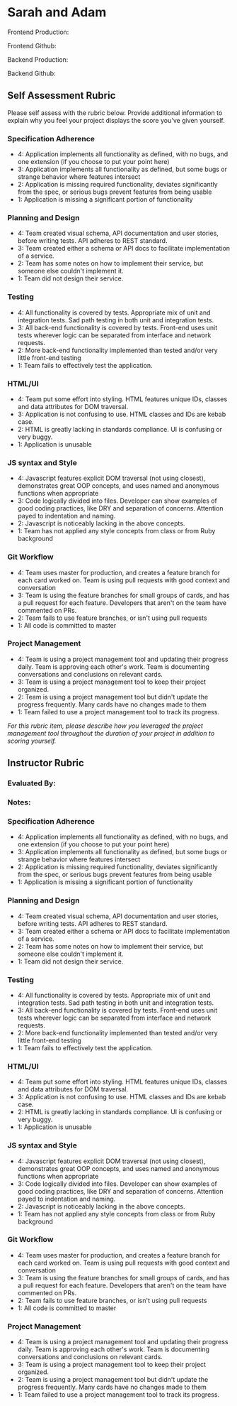 # Sarah and Adam

Frontend Production:

Frontend Github:

Backend Production:

Backend Github:

## Self Assessment Rubric

Please self assess with the rubric below. Provide additional information to explain why you feel your project displays the score you've given yourself.

### Specification Adherence

- 4: Application implements all functionality as defined, with no bugs, and one extension (if you choose to put your point here)
- 3: Application implements all functionality as defined, but some bugs or strange behavior where features intersect
- 2: Application is missing required functionality, deviates significantly from the spec, or serious bugs prevent features from being usable
- 1: Application is missing a significant portion of functionality

### Planning and Design

- 4: Team created visual schema, API documentation and user stories, before writing tests. API adheres to REST standard.
- 3: Team created either a schema or API docs to facilitate implementation of a service.
- 2: Team has some notes on how to implement their service, but someone else couldn't implement it.
- 1: Team did not design their service.

### Testing

- 4: All functionality is covered by tests. Appropriate mix of unit and integration tests. Sad path testing in both unit and integration tests.
- 3: All back-end functionality is covered by tests. Front-end uses unit tests wherever logic can be separated from interface and network requests.
- 2: More back-end functionality implemented than tested and/or very little front-end testing
- 1: Team fails to effectively test the application.

### HTML/UI

- 4: Team put some effort into styling. HTML features unique IDs, classes and data attributes for DOM traversal.
- 3: Application is not confusing to use. HTML classes and IDs are kebab case.
- 2: HTML is greatly lacking in standards compliance. UI is confusing or very buggy.
- 1: Application is unusable

### JS syntax and Style

- 4: Javascript features explicit DOM traversal (not using closest), demonstrates great OOP concepts, and uses named and anonymous functions when appropriate
- 3: Code logically divided into files. Developer can show examples of good coding practices, like DRY and separation of concerns. Attention payed to indentation and naming.
- 2: Javascript is noticeably lacking in the above concepts.
- 1: Team has not applied any style concepts from class or from Ruby background

### Git Workflow

- 4: Team uses master for production, and creates a feature branch for each card worked on. Team is using pull requests with good context and conversation
- 3: Team is using the feature branches for small groups of cards, and has a pull request for each feature. Developers that aren't on the team have commented on PRs.
- 2: Team fails to use feature branches, or isn't using pull requests
- 1: All code is committed to master

### Project Management

- 4: Team is using a project management tool and updating their progress daily. Team is approving each other's  work. Team is documenting conversations and conclusions on relevant cards.
- 3: Team is using a project management tool to keep their project organized.
- 2: Team is using a project management tool but didn't update the progress frequently. Many cards have no changes made to them
- 1: Team failed to use a project management tool to track its progress.

_For this rubric item, please describe how you leveraged the project management tool throughout the duration of your project in addition to scoring yourself._

## Instructor Rubric

### Evaluated By:

### Notes:

### Specification Adherence

- 4: Application implements all functionality as defined, with no bugs, and one extension (if you choose to put your point here)
- 3: Application implements all functionality as defined, but some bugs or strange behavior where features intersect
- 2: Application is missing required functionality, deviates significantly from the spec, or serious bugs prevent features from being usable
- 1: Application is missing a significant portion of functionality

### Planning and Design

- 4: Team created visual schema, API documentation and user stories, before writing tests. API adheres to REST standard.
- 3: Team created either a schema or API docs to facilitate implementation of a service.
- 2: Team has some notes on how to implement their service, but someone else couldn't implement it.
- 1: Team did not design their service.

### Testing

- 4: All functionality is covered by tests. Appropriate mix of unit and integration tests. Sad path testing in both unit and integration tests.
- 3: All back-end functionality is covered by tests. Front-end uses unit tests wherever logic can be separated from interface and network requests.
- 2: More back-end functionality implemented than tested and/or very little front-end testing
- 1: Team fails to effectively test the application.

### HTML/UI

- 4: Team put some effort into styling. HTML features unique IDs, classes and data attributes for DOM traversal.
- 3: Application is not confusing to use. HTML classes and IDs are kebab case.
- 2: HTML is greatly lacking in standards compliance. UI is confusing or very buggy.
- 1: Application is unusable

### JS syntax and Style

- 4: Javascript features explicit DOM traversal (not using closest), demonstrates great OOP concepts, and uses named and anonymous functions when appropriate
- 3: Code logically divided into files. Developer can show examples of good coding practices, like DRY and separation of concerns. Attention payed to indentation and naming.
- 2: Javascript is noticeably lacking in the above concepts.
- 1: Team has not applied any style concepts from class or from Ruby background

### Git Workflow

- 4: Team uses master for production, and creates a feature branch for each card worked on. Team is using pull requests with good context and conversation
- 3: Team is using the feature branches for small groups of cards, and has a pull request for each feature. Developers that aren't on the team have commented on PRs.
- 2: Team fails to use feature branches, or isn't using pull requests
- 1: All code is committed to master

### Project Management

- 4: Team is using a project management tool and updating their progress daily. Team is approving each other's  work. Team is documenting conversations and conclusions on relevant cards.
- 3: Team is using a project management tool to keep their project organized.
- 2: Team is using a project management tool but didn't update the progress frequently. Many cards have no changes made to them
- 1: Team failed to use a project management tool to track its progress.
